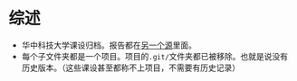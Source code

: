 # 综述
* 华中科技大学课设归档。报告都在[另一个源](https://github.com/husixu1/HUST-Reports)里面。
* 每个子文件夹都是一个项目。项目的`.git/`文件夹都已被移除。也就是说没有历史版本。（这些课设甚至都称不上项目，不需要有历史记录）

